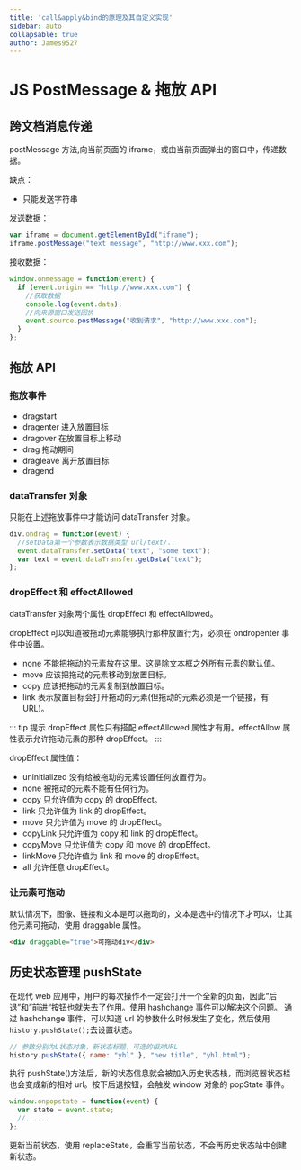 ```yaml
---
title: 'call&apply&bind的原理及其自定义实现'
sidebar: auto
collapsable: true
author: James9527
---
```


# JS PostMessage & 拖放 API

## 跨文档消息传递

postMessage 方法,向当前页面的 iframe，或由当前页面弹出的窗口中，传递数据。

缺点：

- 只能发送字符串

发送数据：

```js
var iframe = document.getElementById("iframe");
iframe.postMessage("text message", "http://www.xxx.com");
```

接收数据：

```js
window.onmessage = function(event) {
  if (event.origin == "http://www.xxx.com") {
    //获取数据
    console.log(event.data);
    //向来源窗口发送回执
    event.source.postMessage("收到请求", "http://www.xxx.com");
  }
};
```

## 拖放 API

### 拖放事件

- dragstart
- dragenter 进入放置目标
- dragover 在放置目标上移动
- drag 拖动期间
- dragleave 离开放置目标
- dragend

### dataTransfer 对象

只能在上述拖放事件中才能访问 dataTransfer 对象。

```js
div.ondrag = function(event) {
  //setData第一个参数表示数据类型 url/text/..
  event.dataTransfer.setData("text", "some text");
  var text = event.dataTransfer.getData("text");
};
```

### dropEffect 和 effectAllowed

dataTransfer 对象两个属性 dropEffect 和 effectAllowed。

dropEffect 可以知道被拖动元素能够执行那种放置行为，必须在 ondropenter 事件中设置。

- none 不能把拖动的元素放在这里。这是除文本框之外所有元素的默认值。
- move 应该把拖动的元素移动到放置目标。
- copy 应该把拖动的元素复制到放置目标。
- link 表示放置目标会打开拖动的元素(但拖动的元素必须是一个链接，有 URL)。

::: tip 提示
dropEffect 属性只有搭配 effectAllowed 属性才有用。effectAllow 属性表示允许拖动元素的那种 dropEffect。
:::

dropEffect 属性值：

- uninitialized 没有给被拖动的元素设置任何放置行为。
- none 被拖动的元素不能有任何行为。
- copy 只允许值为 copy 的 dropEffect。
- link 只允许值为 link 的 dropEffect。
- move 只允许值为 move 的 dropEffect。
- copyLink 只允许值为 copy 和 link 的 dropEffect。
- copyMove 只允许值为 copy 和 move 的 dropEffect。
- linkMove 只允许值为 link 和 move 的 dropEffect。
- all 允许任意 dropEffect。

### 让元素可拖动

默认情况下，图像、链接和文本是可以拖动的，文本是选中的情况下才可以，让其他元素可拖动，使用 draggable 属性。

```html
<div draggable="true">可拖动div</div>
```

## 历史状态管理 pushState

在现代 web 应用中，用户的每次操作不一定会打开一个全新的页面，因此“后退”和”前进“按钮也就失去了作用。使用 hashchange 事件可以解决这个问题。
通过 hashchange 事件，可以知道 url 的参数什么时候发生了变化，然后使用`history.pushState();`去设置状态。

```js
// 参数分别为L状态对象，新状态标题，可选的相对URL
history.pushState({ name: "yhl" }, "new title", "yhl.html");
```

执行 pushState()方法后，新的状态信息就会被加入历史状态栈，而浏览器状态栏也会变成新的相对 url。按下后退按钮，会触发 window 对象的 popState 事件。

```js
window.onpopstate = function(event) {
  var state = event.state;
  //......
};
```

更新当前状态，使用 replaceState，会重写当前状态，不会再历史状态站中创建新状态。
